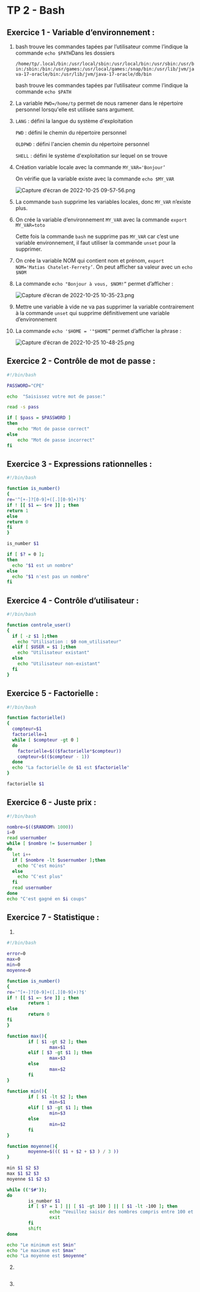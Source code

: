 # TP 2 - Bash

## Exercice 1 - Variable d’environnement :

1. bash trouve les commandes tapées par l’utilisateur comme l’indique la commande `echo $PATH`Dans les dossiers 
    
    `/home/tp/.local/bin:/usr/local/sbin:/usr/local/bin:/usr/sbin:/usr/bin:/sbin:/bin:/usr/games:/usr/local/games:/snap/bin:/usr/lib/jvm/java-17-oracle/bin:/usr/lib/jvm/java-17-oracle/db/bin` 
    
    bash trouve les commandes tapées par l’utilisateur comme l’indique la commande `echo $PATH`
    
2. La variable `PWD=/home/tp` permet de nous ramener dans le répertoire personnel lorsqu'elle est utilisée sans argument.
3. `LANG` : défini la langue du système d'exploitation
    
    `PWD` : défini le chemin du répertoire personnel
    
    `OLDPWD` : défini l'ancien chemin du répertoire personnel
    
    `SHELL` : défini le système d'exploitation sur lequel on se trouve
    
4. Création variable locale avec la commande `MY_VAR='Bonjour’`
    
    On vérifie que la variable existe avec la commande `echo $MY_VAR`
    
    ![Capture d’écran de 2022-10-25 09-57-56.png](TP%202%20-%20Bash%2002a7c94e59344d92a041d092c107a0cc/Capture_dcran_de_2022-10-25_09-57-56.png)
    
5. La commande `bash` supprime les variables locales, donc `MY_VAR` n’existe plus.
6. On crée la variable d’environnement `MY_VAR` avec la commande `export MY_VAR=toto`
    
    Cette fois la commande `bash` ne supprime pas `MY_VAR` car c’est une variable environnement, il faut utiliser la commande `unset` pour la supprimer.
    
7. On crée la variable NOM qui contient nom et prénom, `export NOM='Matias Chatelet-Ferrety’`. On peut afficher sa valeur avec un `echo $NOM` 
8. La commande `echo "Bonjour à vous, $NOM!”` permet d’afficher :
    
    ![Capture d’écran de 2022-10-25 10-35-23.png](TP%202%20-%20Bash%2002a7c94e59344d92a041d092c107a0cc/Capture_dcran_de_2022-10-25_10-35-23.png)
    
9. Mettre une variable à vide ne va pas supprimer la variable contrairement à la commande `unset` qui supprime définitivement une variable d’environnement
10. La commande `echo '$HOME = '"$HOME”` permet d’afficher la phrase :
    
    ![Capture d’écran de 2022-10-25 10-48-25.png](TP%202%20-%20Bash%2002a7c94e59344d92a041d092c107a0cc/Capture_dcran_de_2022-10-25_10-48-25.png)
    

## Exercice 2 - Contrôle de mot de passe :

```bash
#!/bin/bash

PASSWORD="CPE"

echo  "Saisissez votre mot de passe:"

read -s pass

if [ $pass = $PASSWORD ]
then
	echo "Mot de passe correct"
else
	echo "Mot de passe incorrect"
fi
```

## Exercice 3 - Expressions rationnelles :

```bash
#!/bin/bash

function is_number()
{
re='^[+-]?[0-9]+([.][0-9]+)?$'
if ! [[ $1 =~ $re ]] ; then
return 1
else
return 0
fi
}

is_number $1

if [ $? = 0 ];
then
  echo "$1 est un nombre"
else
  echo "$1 n'est pas un nombre"
fi
```

## Exercice 4 - Contrôle d’utilisateur :

```bash
#!/bin/bash

function controle_user()
{
  if [ -z $1 ];then
    echo "Utilisation : $0 nom_utilisateur"
  elif [ $USER = $1 ];then
    echo "Utilisateur existant"
  else
    echo "Utilisateur non-existant"
  fi
}
```

## Exercice 5 - Factorielle :

```bash
#!/bin/bash

function factorielle()
{
  compteur=$1
  factorielle=1
  while [ $compteur -gt 0 ]
  do 
    factorielle=$(($factorielle*$compteur))
    compteur=$(($compteur - 1))
  done
  echo "La factorielle de $1 est $factorielle"
}

factorielle $1
```

## Exercice 6 - Juste prix :

```bash
#!/bin/bash

nombre=$(($RANDOM% 1000))
i=0
read usernumber
while [ $nombre != $usernumber ]
do
  let i++
  if [ $nombre -lt $usernumber ];then
    echo "C'est moins"
  else
    echo "C'est plus"
  fi
  read usernumber
done
echo "C'est gagné en $i coups"
```

## Exercice 7 - Statistique :

1.

```bash
#!/bin/bash
 
error=0
max=0
min=0
moyenne=0

function is_number()
{
re='^[+-]?[0-9]+([.][0-9]+)?$'
if ! [[ $1 =~ $re ]] ; then
        return 1
else
        return 0
fi
}

function max(){
        if [ $1 -gt $2 ]; then
                max=$1
        elif [ $3 -gt $1 ]; then
                max=$3
        else
                max=$2
        fi
}

function min(){
        if [ $1 -lt $2 ]; then
                min=$1
        elif [ $3 -gt $1 ]; then
                min=$3
        else
                min=$2
        fi
}

function moyenne(){
        moyenne=$((( $1 + $2 + $3 ) / 3 ))
}

min $1 $2 $3
max $1 $2 $3
moyenne $1 $2 $3

while (("$#"));
do
        is_number $1
        if [ $? = 1 ] || [ $1 -gt 100 ] || [ $1 -lt -100 ]; then
                echo "Veuillez saisir des nombres compris entre 100 et -100"
                exit
        fi
        shift
done

echo "Le minimum est $min"
echo "Le maximum est $max"
echo "La moyenne est $moyenne"
```

2.

```bash

```

3.

```bash

```